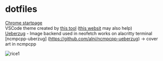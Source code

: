 # dotfiles
[Chrome startpage](https://github.com/PrettyCoffee/fluidity)  
VSCode theme created by [this tool](https://medium.com/wearelaika/vscode-create-your-own-custom-theme-extension-96c67bd753f6)  ([this websit](https://themes.vscode.one/) may also help)   
[Ueberzug](https://github.com/seebye/ueberzug) - Image backend used in neofetch works on alacritty terminal  
[ncmpcpp-uberzug] (https://github.com/alnj/ncmpcpp-ueberzug) -> cover art in ncmpcpp
  
![rice1](https://user-images.githubusercontent.com/61148691/117220247-81c75980-ae0f-11eb-9011-ca8d971ad209.jpg)  
